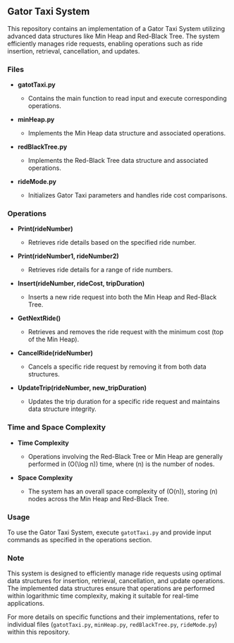 
## Gator Taxi System

This repository contains an implementation of a Gator Taxi System utilizing advanced data structures like Min Heap and Red-Black Tree. The system efficiently manages ride requests, enabling operations such as ride insertion, retrieval, cancellation, and updates.

### Files

- **gatotTaxi.py**
  - Contains the main function to read input and execute corresponding operations.
  
- **minHeap.py**
  - Implements the Min Heap data structure and associated operations.
  
- **redBlackTree.py**
  - Implements the Red-Black Tree data structure and associated operations.
  
- **rideMode.py**
  - Initializes Gator Taxi parameters and handles ride cost comparisons.

### Operations

- **Print(rideNumber)**
  - Retrieves ride details based on the specified ride number.
  
- **Print(rideNumber1, rideNumber2)**
  - Retrieves ride details for a range of ride numbers.
  
- **Insert(rideNumber, rideCost, tripDuration)**
  - Inserts a new ride request into both the Min Heap and Red-Black Tree.

- **GetNextRide()**
  - Retrieves and removes the ride request with the minimum cost (top of the Min Heap).

- **CancelRide(rideNumber)**
  - Cancels a specific ride request by removing it from both data structures.

- **UpdateTrip(rideNumber, new_tripDuration)**
  - Updates the trip duration for a specific ride request and maintains data structure integrity.

### Time and Space Complexity

- **Time Complexity**
  - Operations involving the Red-Black Tree or Min Heap are generally performed in \(O(\log n)\) time, where \(n\) is the number of nodes.

- **Space Complexity**
  - The system has an overall space complexity of \(O(n)\), storing \(n\) nodes across the Min Heap and Red-Black Tree.

### Usage

To use the Gator Taxi System, execute `gatotTaxi.py` and provide input commands as specified in the operations section.

### Note

This system is designed to efficiently manage ride requests using optimal data structures for insertion, retrieval, cancellation, and update operations. The implemented data structures ensure that operations are performed within logarithmic time complexity, making it suitable for real-time applications.

For more details on specific functions and their implementations, refer to individual files (`gatotTaxi.py`, `minHeap.py`, `redBlackTree.py`, `rideMode.py`) within this repository.
